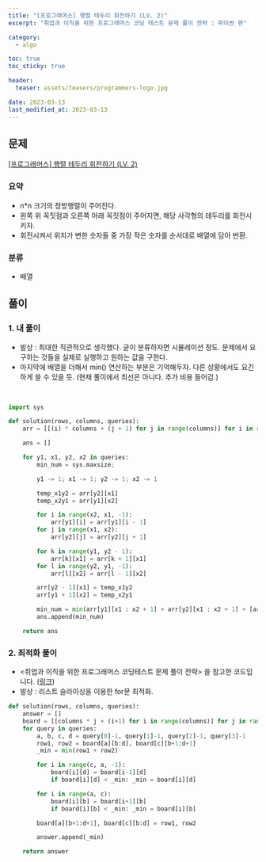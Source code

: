 ```yaml
---
title: "[프로그래머스] 행렬 테두리 회전하기 (LV. 2)"
excerpt: "취업과 이직을 위한 프로그래머스 코딩 테스트 문제 풀이 전략 : 파이썬 편"

category:
  - algo

toc: true
toc_sticky: true

header:
  teaser: assets/teasers/programmers-logo.jpg

date: 2023-03-13
last_modified_at: 2023-03-13
---
```


## 문제

[[프로그래머스] 행렬 테두리 회전하기 (LV. 2) ](https://programmers.co.kr/learn/courses/30/lessons/77485)

### 요약

- n\*n 크기의 정방행렬이 주어진다.
- 왼쪽 위 꼭짓점과 오른쪽 아래 꼭짓점이 주어지면, 해당 사각형의 테두리를 회전시키자.
- 회전시켜서 위치가 변한 숫자들 중 가장 작은 숫자를 순서대로 배열에 담아 반환.

### 분류

- 배열

## 풀이

### 1. 내 풀이

- 발상 : 최대한 직관적으로 생각했다. 굳이 분류하자면 시뮬레이션 정도. 문제에서 요구하는 것들을 실제로 실행하고 원하는 값을 구한다.
- 마지막에 배열을 더해서 min() 연산하는 부분은 기억해두자. 다른 상황에서도 요긴하게 쓸 수 있을 듯. (현재 풀이에서 최선은 아니다. 추가 비용 들어감.)

<br>

```python
import sys

def solution(rows, columns, queries):
    arr = [[(i) * columns + (j + 1) for j in range(columns)] for i in range(rows)]

    ans = []

    for y1, x1, y2, x2 in queries:
        min_num = sys.maxsize;

        y1 -= 1; x1 -= 1; y2 -= 1; x2 -= 1

        temp_x1y2 = arr[y2][x1]
        temp_x2y1 = arr[y1][x2]

        for i in range(x2, x1, -1):
            arr[y1][i] = arr[y1][i - 1]
        for j in range(x1, x2):
            arr[y2][j] = arr[y2][j + 1]

        for k in range(y1, y2 - 1):
            arr[k][x1] = arr[k + 1][x1]
        for l in range(y2, y1, -1):
            arr[l][x2] = arr[l - 1][x2]

        arr[y2 - 1][x1] = temp_x1y2
        arr[y1 + 1][x2] = temp_x2y1

        min_num = min(arr[y1][x1 : x2 + 1] + arr[y2][x1 : x2 + 1] + [arr[var][x1] for var in range(y1 + 1, y2)] + [arr[var][x2] for var in range(y1 + 1, y2)])
        ans.append(min_num)

    return ans

```

### 2. 최적화 풀이

- \<취업과 이직을 위한 프로그래머스 코딩테스트 문제 풀이 전략\> 을 참고한 코드입니다. ([링크](https://github.com/gilbutITbook/080338/blob/main/3%EC%9E%A5/%ED%96%89%EB%A0%AC_%ED%85%8C%EB%91%90%EB%A6%AC_%ED%9A%8C%EC%A0%84%ED%95%98%EA%B8%B0_%EC%B5%9C%EC%A0%81%ED%99%94.py))
- 발상 : 리스트 슬라이싱을 이용한 for문 최적화.
  <br>

```python
def solution(rows, columns, queries):
    answer = []
    board = [[columns * j + (i+1) for i in range(columns)] for j in range(rows)]
    for query in queries:
        a, b, c, d = query[0]-1, query[1]-1, query[2]-1, query[3]-1
        row1, row2 = board[a][b:d], board[c][b+1:d+1]
        _min = min(row1 + row2)

        for i in range(c, a, -1):
            board[i][d] = board[i-1][d]
            if board[i][d] < _min: _min = board[i][d]

        for i in range(a, c):
            board[i][b] = board[i+1][b]
            if board[i][b] < _min: _min = board[i][b]

        board[a][b+1:d+1], board[c][b:d] = row1, row2

        answer.append(_min)

    return answer
```
